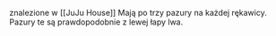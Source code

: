 znalezione w [[JuJu House]]
Mają po trzy pazury na każdej rękawicy. Pazury te są prawdopodobnie z lewej łapy lwa. 